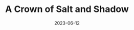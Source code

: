 ---
date: 2023-06-12
title: A Crown of Salt and Shadow
description: A narrative warband event in the AoS setting.
featured_image: images/feature.jpg
menus:
  main:
    name: aCoSaS
    weight: -1
# list pages require at least one image to be displayed.
---